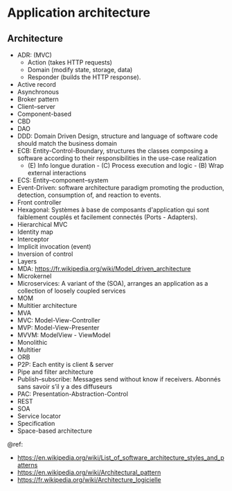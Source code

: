 # Application architecture

Architecture
---
- ADR: (MVC) 
  + Action (takes HTTP requests) 
  + Domain (modify state, storage, data)
  + Responder (builds the HTTP response).
- Active record
- Asynchronous
- Broker pattern
- Client–server
- Component-based
- CBD
- DAO
- DDD: Domain Driven Design, structure and language of software code should match the business domain
- ECB: Entity-Control-Boundary, structures the classes composing a software according to their responsibilities in the use-case realization
  + (E) Info longue duration - (C) Process execution and logic - (B) Wrap external interactions
- ECS: Entity–component–system
- Event-Driven: software architecture paradigm promoting the production, detection, consumption of, and reaction to events.
- Front controller
- Hexagonal: Systèmes à base de composants d'application qui sont faiblement couplés et facilement connectés (Ports - Adapters).
- Hierarchical MVC
- Identity map
- Interceptor
- Implicit invocation (event)
- Inversion of control
- Layers
- MDA: https://fr.wikipedia.org/wiki/Model_driven_architecture
- Microkernel
- Microservices:  A variant of the (SOA), arranges an application as a collection of loosely coupled services
- MOM
- Multitier architecture
- MVA
- MVC: Model-View-Controller
- MVP: Model-View-Presenter
- MVVM: ModelView - ViewModel
- Monolithic
- Multitier
- ORB
- P2P: Each entity is client & server
- Pipe and filter architecture
- Publish–subscribe: Messages send without know if receivers. Abonnés sans savoir s’il y a des diffuseurs
- PAC: Presentation-Abstraction-Control
- REST
- SOA
- Service locator
- Specification
- Space-based architecture

@ref:  
- https://en.wikipedia.org/wiki/List_of_software_architecture_styles_and_patterns
- https://en.wikipedia.org/wiki/Architectural_pattern
- https://fr.wikipedia.org/wiki/Architecture_logicielle
